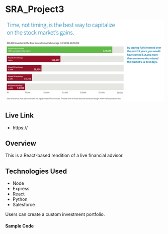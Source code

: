# SRA_Project3

![ScreenShot](icebox/mktTiming.jpg)

## Live Link
 - https://

## Overview

This is a React-based rendition of a live financial advisor.

## Technologies Used

* Node
* Express
* React
* Python
* Salesforce 

Users can create a custom investment portfolio. 

#### Sample Code
```javascript
 
```